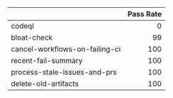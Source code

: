 |                                |   Pass Rate |
|:-------------------------------|------------:|
| codeql                         |           0 |
| bloat-check                    |          99 |
| cancel-workflows-on-failing-ci |         100 |
| recent-fail-summary            |         100 |
| process-stale-issues-and-prs   |         100 |
| delete-old-artifacts           |         100 |
